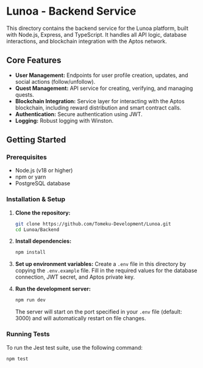 # Lunoa - Backend Service

This directory contains the backend service for the Lunoa platform, built with Node.js, Express, and TypeScript. It handles all API logic, database interactions, and blockchain integration with the Aptos network.

## Core Features

-   **User Management:** Endpoints for user profile creation, updates, and social actions (follow/unfollow).
-   **Quest Management:** API service for creating, verifying, and managing quests.
-   **Blockchain Integration:** Service layer for interacting with the Aptos blockchain, including reward distribution and smart contract calls.
-   **Authentication:** Secure authentication using JWT.
-   **Logging:** Robust logging with Winston.

## Getting Started

### Prerequisites

-   Node.js (v18 or higher)
-   npm or yarn
-   PostgreSQL database

### Installation & Setup

1.  **Clone the repository:**
    ```bash
    git clone https://github.com/Tomeku-Development/Lunoa.git
    cd Lunoa/Backend
    ```

2.  **Install dependencies:**
    ```bash
    npm install
    ```

3.  **Set up environment variables:**
    Create a `.env` file in this directory by copying the `.env.example` file. Fill in the required values for the database connection, JWT secret, and Aptos private key.

4.  **Run the development server:**
    ```bash
    npm run dev
    ```
    The server will start on the port specified in your `.env` file (default: 3000) and will automatically restart on file changes.

### Running Tests

To run the Jest test suite, use the following command:

```bash
npm test
```
